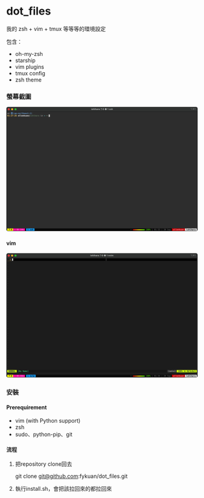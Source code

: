 
dot_files
=========

我的 zsh + vim + tmux 等等等的環境設定

包含：

* oh-my-zsh
* starship
* vim plugins
* tmux config
* zsh theme

### 螢幕截圖
![term](images/term.png)
#### vim
![nvim](images/nvim.png)

### 安裝
#### Prerequirement
* vim (with Python support)
* zsh
* sudo、python-pip、git

#### 流程
1. 把repository clone回去

   	git clone git@github.com:fykuan/dot_files.git

2. 執行install.sh，會把該拉回來的都拉回來
